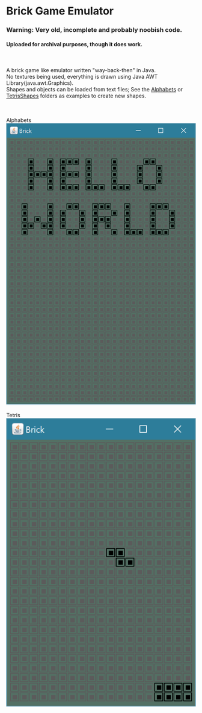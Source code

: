 # Brick Game Emulator

### Warning: Very old, incomplete and probably noobish code.
#### Uploaded for archival purposes, though it does work.<br/><br/><br/>

A brick game like emulator written "way-back-then" in Java.<br/>
No textures being used, everything is drawn using Java AWT Library(java.awt.Graphics).<br/>
Shapes and objects can be loaded from text files; See the [Alphabets](Alphabets) or [TetrisShapes](TetrisShapes) folders as examples to create new shapes.

<br/><br/>
Alphabets
<br/>
![Screenshot](screenshot2.png)
<br/><br/>
Tetris
<br/>
![Screenshot](screenshot.png)
